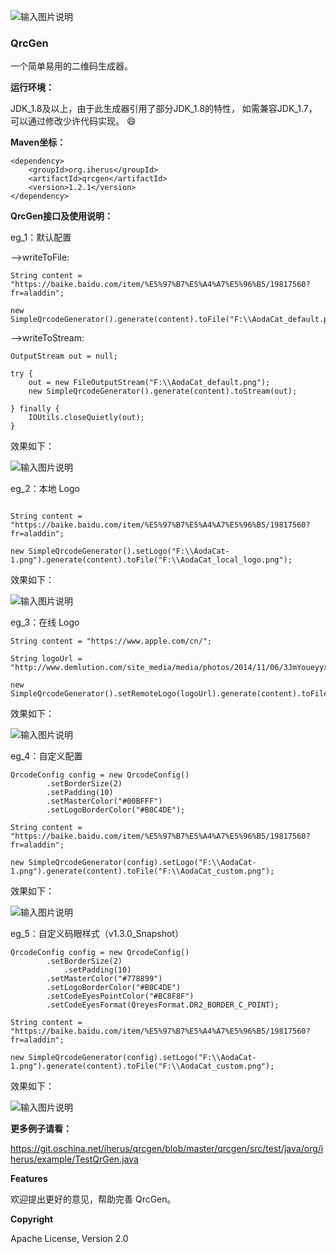 ![输入图片说明](https://git.oschina.net/uploads/images/2017/0808/221921_8d812650_752554.png "codegen_logo.png")

### QrcGen

一个简单易用的二维码生成器。

 **运行环境：**

JDK_1.8及以上，由于此生成器引用了部分JDK_1.8的特性， 如需兼容JDK_1.7，可以通过修改少许代码实现。 :smile: 

 **Maven坐标：** 

```
<dependency>
    <groupId>org.iherus</groupId>
    <artifactId>qrcgen</artifactId>
    <version>1.2.1</version>
</dependency>
```
 **QrcGen接口及使用说明：** 

eg_1：默认配置

-->writeToFile:

```
String content = "https://baike.baidu.com/item/%E5%97%B7%E5%A4%A7%E5%96%B5/19817560?fr=aladdin";

new SimpleQrcodeGenerator().generate(content).toFile("F:\\AodaCat_default.png");

```
-->writeToStream:

```
OutputStream out = null;

try {
    out = new FileOutputStream("F:\\AodaCat_default.png");
    new SimpleQrcodeGenerator().generate(content).toStream(out);
    
} finally {
    IOUtils.closeQuietly(out);
}

```
效果如下：

![输入图片说明](https://git.oschina.net/uploads/images/2017/0808/233329_4f7ffb09_752554.png "AodaCat_default.png")


eg_2：本地 Logo

```

String content = "https://baike.baidu.com/item/%E5%97%B7%E5%A4%A7%E5%96%B5/19817560?fr=aladdin";

new SimpleQrcodeGenerator().setLogo("F:\\AodaCat-1.png").generate(content).toFile("F:\\AodaCat_local_logo.png");

```
效果如下：

![输入图片说明](https://git.oschina.net/uploads/images/2017/0808/233641_4ef20bed_752554.png "AodaCat_local_logo.png")

eg_3：在线 Logo

```
String content = "https://www.apple.com/cn/";
		
String logoUrl = "http://www.demlution.com/site_media/media/photos/2014/11/06/3JmYoueyyxS4q4FcxcavgJ.jpg";
		
new SimpleQrcodeGenerator().setRemoteLogo(logoUrl).generate(content).toFile("F:\\Apple_remote_logo.png");

```

效果如下：

![输入图片说明](https://git.oschina.net/uploads/images/2017/0808/234031_e27eac0f_752554.png "Apple_remote_logo.png")

eg_4：自定义配置

```
QrcodeConfig config = new QrcodeConfig()
		.setBorderSize(2)
		.setPadding(10)
		.setMasterColor("#00BFFF")
		.setLogoBorderColor("#B0C4DE");

String content = "https://baike.baidu.com/item/%E5%97%B7%E5%A4%A7%E5%96%B5/19817560?fr=aladdin";

new SimpleQrcodeGenerator(config).setLogo("F:\\AodaCat-1.png").generate(content).toFile("F:\\AodaCat_custom.png");

```

效果如下：

![输入图片说明](https://git.oschina.net/uploads/images/2017/0808/234624_1c870de9_752554.png "AodaCat_custom.png")


eg_5：自定义码眼样式（v1.3.0_Snapshot）

```
QrcodeConfig config = new QrcodeConfig()
		.setBorderSize(2)
	        .setPadding(10)
		.setMasterColor("#778899")
		.setLogoBorderColor("#B0C4DE")
		.setCodeEyesPointColor("#BC8F8F")
		.setCodeEyesFormat(QreyesFormat.DR2_BORDER_C_POINT);

String content = "https://baike.baidu.com/item/%E5%97%B7%E5%A4%A7%E5%96%B5/19817560?fr=aladdin";

new SimpleQrcodeGenerator(config).setLogo("F:\\AodaCat-1.png").generate(content).toFile("F:\\AodaCat_custom.png");

```

效果如下：

![输入图片说明](https://git.oschina.net/uploads/images/2017/0821/133121_f40387ca_752554.png "test.png")


 **更多例子请看：** 

 https://git.oschina.net/iherus/qrcgen/blob/master/qrcgen/src/test/java/org/iherus/example/TestQrGen.java

 **Features** 

欢迎提出更好的意见，帮助完善 QrcGen。

 **Copyright** 

Apache License, Version 2.0